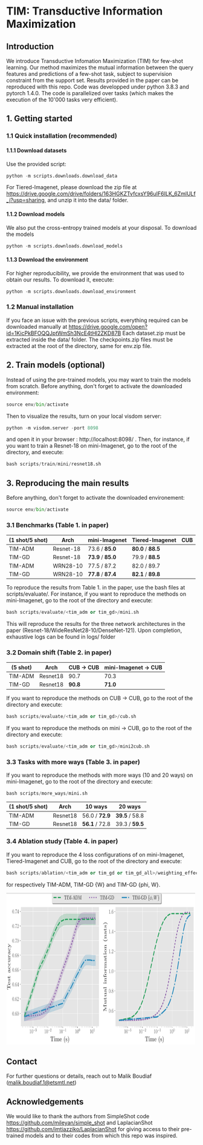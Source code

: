 # TIM: Transductive Information Maximization


##  Introduction
We introduce Transductive Infomation Maximization (TIM) for few-shot learning. Our method maximizes the mutual information between the query features and predictions of a few-shot task, subject
to supervision constraint from the support set. Results provided in the paper can be reproduced with this repo. Code was developped under python 3.8.3 and pytorch 1.4.0. The code is parallelized over tasks (which makes the execution of the 10'000 tasks very efficient).


## 1. Getting started


### 1.1 Quick installation (recommended)

#### 1.1.1 Download datasets
Use the provided script:
```python
python -m scripts.downloads.download_data
```
For Tiered-Imagenet, please download the zip file at https://drive.google.com/drive/folders/163HGKZTvfcxsY96uIF6ILK_6ZmlULf_j?usp=sharing, and unzip it into the data/ folder.

#### 1.1.2 Download models

We also put the cross-entropy trained models at your disposal. To download the models
```python
python -m scripts.downloads.download_models
```
#### 1.1.3 Download the environment

For higher reproducibility, we provide the environment that was used to obtain our results. To download it, execute:
```python
python -m scripts.downloads.download_environment
```

### 1.2 Manual installation

If you face an issue with the previous scripts, everything required can be downloaded manually at https://drive.google.com/open?id=1KicPkBFOQQJptWmSh3NcE4tHl2ZKD87B Each dataset.zip must be extracted inside the data/ folder. The checkpoints.zip files must be extracted at the root of the directory, same for env.zip file.

## 2. Train models (optional)

Instead of using the pre-trained models, you may want to train the models from scratch.
Before anything, don't forget to activate the downloaded environment:
```python
source env/bin/activate
```
Then to visualize the results, turn on your local visdom server:
```python
python -m visdom.server -port 8098
```
and open it in your browser : http://localhost:8098/ . Then, for instance, if you want to train a Resnet-18 on mini-Imagenet, go to the root of the directory, and execute:
```python
bash scripts/train/mini/resnet18.sh
```

## 3. Reproducing the main results

Before anything, don't forget to activate the downloaded environement:
```python
source env/bin/activate
```

### 3.1 Benchmarks (Table 1. in paper)


|(1 shot/5 shot)|     Arch    | mini-Imagenet | Tiered-Imagenet | CUB  |
| 	   ---      |      ---    |      ---      |	   ---          |  --- |
| TIM-ADM       |   Resnet-18 | 73.6 / **85.0**  | **80.0** / **88.5** |
| TIM-GD        |   Resnet-18 |  **73.9** / **85.0**  | 79.9 / **88.5**  |
| TIM-ADM       |   WRN28-10  |  77.5 / 87.2  | 82.0 / 89.7     | |
| TIM-GD        |   WRN28-10  |  **77.8** / **87.4**  | **82.1** / **89.8**   |

To reproduce the results from Table 1. in the paper, use the bash files at scripts/evaluate/. For instance, if you want to reproduce the methods on mini-Imagenet, go to the root of the directory and execute:
```python
bash scripts/evaluate/<tim_adm or tim_gd>/mini.sh
```
This will reproduce the results for the three network architectures in the paper (Resnet-18/WideResNet28-10/DenseNet-121). Upon completion, exhaustive logs can be found in logs/ folder


### 3.2 Domain shift (Table 2. in paper)

|(5 shot)       |     Arch    |        CUB -> CUB     | mini-Imagenet -> CUB |
| 	   ---      |      ---    |        ---            |	       ---           |
| TIM-ADM       |   Resnet18  |         90.7          |        70.3          |
| TIM-GD        |   Resnet18  |       **90.8**        |      **71.0**        |

If you want to reproduce the methods on CUB -> CUB, go to the root of the directory and execute:
```python
bash scripts/evaluate/<tim_adm or tim_gd>/cub.sh
```
If you want to reproduce the methods on mini -> CUB, go to the root of the directory and execute:
```python
bash scripts/evaluate/<tim_adm or tim_gd>/mini2cub.sh
```

### 3.3 Tasks with more ways (Table 3. in paper)

If you want to reproduce the methods with more ways (10 and 20 ways) on mini-Imagenet, go to the root of the directory and execute:

```python
bash scripts/more_ways/mini.sh
```

|(1 shot/5 shot)|    Arch     |       10 ways     |       20 ways        |
| 	   ---      |     ---     |        ---        |	       ---           |
| TIM-ADM       |   Resnet18  |   56.0 / **72.9** |  **39.5** / 58.8     |
| TIM-GD        |   Resnet18  |**56.1** / 72.8    |    39.3 / **59.5** |

### 3.4 Ablation study (Table 4. in paper)

If you want to reproduce the 4 loss configurations of on mini-Imagenet, Tiered-Imagenet and CUB, go to the root of the directory and execute:
```python
bash scripts/ablation/<tim_adm or tim_gd or tim_gd_all>/weighting_effect.sh
```
for respectively TIM-ADM, TIM-GD {W} and TIM-GD {phi, W}.



<img src="plots/mini.png" width="500" height="400"/>

## Contact

For further questions or details, reach out to Malik Boudiaf (malik.boudiaf.1@etsmtl.net)

## Acknowledgements

We would like to thank the authors from SimpleShot code https://github.com/mileyan/simple_shot and LaplacianShot https://github.com/imtiazziko/LaplacianShot for giving access to their pre-trained models and to their codes from which this repo was inspired.
